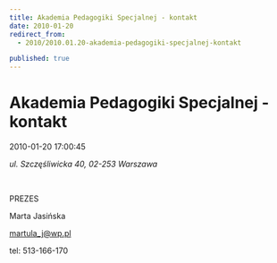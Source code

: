 ```yaml
---
title: Akademia Pedagogiki Specjalnej - kontakt
date: 2010-01-20
redirect_from: 
  - 2010/2010.01.20-akademia-pedagogiki-specjalnej-kontakt

published: true
---
```




# Akademia Pedagogiki Specjalnej - kontakt

<time>2010-01-20 17:00:45</time>


*ul. Szczęśliwicka 40, 02-253 Warszawa*


 


PREZES


Marta Jasińska


martula_j@wp.pl


tel: 513-166-170


<!--{{json:{"created_date":"2010-01-20 17:00:45","publish_down":"0000-00-00 00:00:00","id":"58"}}}-->